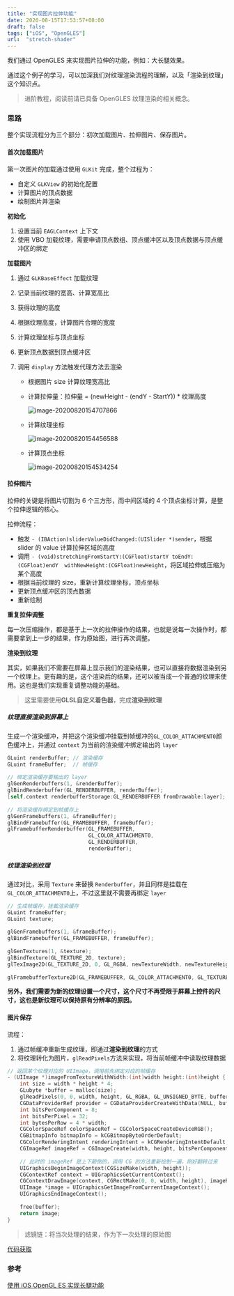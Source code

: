 ```yaml
---
title: "实现图片拉伸功能"
date: 2020-08-15T17:53:57+08:00
draft: false
tags: ["iOS", "OpenGLES"]
url:  "stretch-shader"
---
```


我们通过 OpenGLES 来实现图片拉伸的功能，例如：大长腿效果。

通过这个例子的学习，可以加深我们对纹理渲染流程的理解，以及「渲染到纹理」这个知识点。

> 进阶教程，阅读前请已具备 OpenGLES 纹理渲染的相关概念。

### 思路

整个实现流程分为三个部分：初次加载图片、拉伸图片、保存图片。

#### 首次加载图片

第一次图片的加载通过使用 `GLKit` 完成，整个过程为：

- 自定义 `GLKView` 的初始化配置
- 计算图片的顶点数据
- 绘制图片并渲染

**初始化**

1. 设置当前 `EAGLContext` 上下文
2. 使用 VBO 加载纹理，需要申请顶点数组、顶点缓冲区以及顶点数据与顶点缓冲区的绑定

**加载图片**

1. 通过 `GLKBaseEffect` 加载纹理

2. 记录当前纹理的宽高、计算宽高比

3. 获得纹理的高度

4. 根据纹理高度，计算图片合理的宽度

5. 计算纹理坐标与顶点坐标

6. 更新顶点数据到顶点缓冲区

7. 调用 `display` 方法触发代理方法去渲染

   * 根据图片 size 计算纹理宽高比

   * 计算拉伸量：拉伸量 = (newHeight - (endY - StartY)) * 纹理高度

     ![image-20200820154707866](https://w-md.imzsy.design/image-20200820154707866.png)

   * 计算纹理坐标

     ![image-20200820154456588](https://w-md.imzsy.design/image-20200820154456588.png)

   * 计算顶点坐标

     ![image-20200820154534254](https://w-md.imzsy.design/image-20200820154534254.png)

#### 拉伸图片

拉伸的关键是将图片切割为 6 个三方形，而中间区域的 4 个顶点坐标计算，是整个拉伸逻辑的核心。

拉伸流程：

- 触发 `- (IBAction)sliderValueDidChanged:(UISlider *)sender`，根据 slider 的 value 计算拉伸区域的高度
- 调用 `- (void)stretchingFromStartY:(CGFloat)startY toEndY:(CGFloat)endY  withNewHeight:(CGFloat)newHeight`，将区域拉伸或压缩为某个高度
- 根据当前纹理的 size，重新计算纹理坐标，顶点坐标
- 更新顶点缓冲区的顶点数据
- 重新绘制

**重复拉伸调整**

每一次压缩操作，都是基于上一次的拉伸操作的结果，也就是说每一次操作时，都需要拿到上一步的结果，作为原始图，进行再次调整。

**渲染到纹理**

其实，如果我们不需要在屏幕上显示我们的渲染结果，也可以直接将数据渲染到另一个纹理上。更有趣的是，这个渲染后的结果，还可以被当成一个普通的纹理来使用。这也是我们实现重复调整功能的基础。

> 这里需要使用**GLSL自定义着色器**，完成**渲染到纹理**

##### 纹理直接渲染到屏幕上

生成一个渲染缓冲，并把这个渲染缓冲挂载到帧缓冲的`GL_COLOR_ATTACHMENT0`颜色缓冲上，并通过 `context` 为当前的渲染缓冲绑定输出的 `layer`

```objective-c
GLuint renderBuffer; // 渲染缓存
GLuint frameBuffer;  // 帧缓存
    
// 绑定渲染缓存要输出的 layer
glGenRenderbuffers(1, &renderBuffer);
glBindRenderbuffer(GL_RENDERBUFFER, renderBuffer);
[self.context renderbufferStorage:GL_RENDERBUFFER fromDrawable:layer];
    
// 将渲染缓存绑定到帧缓存上
glGenFramebuffers(1, &frameBuffer);
glBindFramebuffer(GL_FRAMEBUFFER, frameBuffer);
glFramebufferRenderbuffer(GL_FRAMEBUFFER,
                          GL_COLOR_ATTACHMENT0,
                          GL_RENDERBUFFER,
                          renderBuffer);
```

##### 纹理渲染到纹理

通过对比，采用 `Texture` 来替换 `Renderbuffer`，并且同样是挂载在`GL_COLOR_ATTACHMENT0`上，不过这里就不需要再绑定 `layer`

```objective-c
// 生成帧缓存，挂载渲染缓存
GLuint frameBuffer;
GLuint texture;
    
glGenFramebuffers(1, &frameBuffer);
glBindFramebuffer(GL_FRAMEBUFFER, frameBuffer);
    
glGenTextures(1, &texture);
glBindTexture(GL_TEXTURE_2D, texture);
glTexImage2D(GL_TEXTURE_2D, 0, GL_RGBA, newTextureWidth, newTextureHeight, 0, GL_RGBA, GL_UNSIGNED_BYTE, NULL);
    
glFramebufferTexture2D(GL_FRAMEBUFFER, GL_COLOR_ATTACHMENT0, GL_TEXTURE_2D, texture, 0);
```

**另外，我们需要为新的纹理设置一个尺寸，这个尺寸不再受限于屏幕上控件的尺寸，这也是新纹理可以保持原有分辨率的原因。**

#### 图片保存

流程：

1. 通过帧缓冲重新生成纹理，即通过**渲染到纹理**的方式
2. 将纹理转化为图片，`glReadPixels`方法来实现，将当前帧缓冲中读取纹理数据

```objective-c
// 返回某个纹理对应的 UIImage，调用前先绑定对应的帧缓存
- (UIImage *)imageFromTextureWithWidth:(int)width height:(int)height {
    int size = width * height * 4;
    GLubyte *buffer = malloc(size);
    glReadPixels(0, 0, width, height, GL_RGBA, GL_UNSIGNED_BYTE, buffer);
    CGDataProviderRef provider = CGDataProviderCreateWithData(NULL, buffer, size, NULL);
    int bitsPerComponent = 8;
    int bitsPerPixel = 32;
    int bytesPerRow = 4 * width;
    CGColorSpaceRef colorSpaceRef = CGColorSpaceCreateDeviceRGB();
    CGBitmapInfo bitmapInfo = kCGBitmapByteOrderDefault;
    CGColorRenderingIntent renderingIntent = kCGRenderingIntentDefault;
    CGImageRef imageRef = CGImageCreate(width, height, bitsPerComponent, bitsPerPixel, bytesPerRow, colorSpaceRef, bitmapInfo, provider, NULL, NO, renderingIntent);
    
    // 此时的 imageRef 是上下颠倒的，调用 CG 的方法重新绘制一遍，刚好翻转过来
    UIGraphicsBeginImageContext(CGSizeMake(width, height));
    CGContextRef context = UIGraphicsGetCurrentContext();
    CGContextDrawImage(context, CGRectMake(0, 0, width, height), imageRef);
    UIImage *image = UIGraphicsGetImageFromCurrentImageContext();
    UIGraphicsEndImageContext();
    
    free(buffer);
    return image;
}
```

> 滤镜链：将当次处理的结果，作为下一次处理的原始图

[代码获取](https://github.com/dev-jw/Learning-OpenGL-ES)

### 参考

[使用 iOS OpenGL ES 实现长腿功能](http://www.lymanli.com/2019/03/04/ios-opengles-spring/)